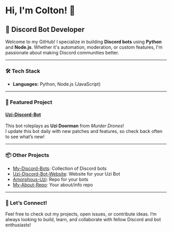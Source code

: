 # Hi, I'm Colton! 👋

## 🚀 Discord Bot Developer

Welcome to my GitHub! I specialize in building **Discord bots** using **Python** and **Node.js**. Whether it's automation, moderation, or custom features, I'm passionate about making Discord communities better.

---

### 🛠️ Tech Stack
- **Languages:** Python, Node.js (JavaScript)

---

### 🌟 Featured Project

#### [Uzi-Discord-Bot](https://github.com/coltonsr77/Uzi-Discord-Bot)
This bot roleplays as **Uzi Doorman** from *Murder Drones*!  
I update this bot daily with new patches and features, so check back often to see what’s new!

---

### 📦 Other Projects
- [My-Discord-Bots](https://github.com/coltonsr77/My-Discord-Bots): Collection of Discord bots
- [Uzi-Discord-Bot-Website](https://github.com/coltonsr77/Uzi-Discord-Bot-Website): Website for your Uzi Bot
- [Amorphous-Uzi](https://github.com/coltonsr77/Amorphous-Uzi): Repo for your bots
- [My-About-Repo](https://github.com/coltonsr77/My-About-Repo): Your about/info repo

---

### 🤖 Let’s Connect!
Feel free to check out my projects, open issues, or contribute ideas. I’m always looking to build, learn, and collaborate with fellow Discord and bot enthusiasts!